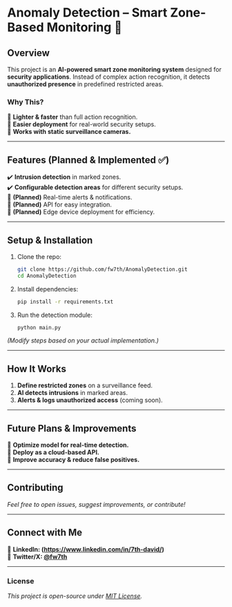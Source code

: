 # **Anomaly Detection – Smart Zone-Based Monitoring** 🚀  

## **Overview**  
This project is an **AI-powered smart zone monitoring system** designed for **security applications**. Instead of complex action recognition, it detects **unauthorized presence** in predefined restricted areas.  

### **Why This?**  
🔹 **Lighter & faster** than full action recognition.  
🔹 **Easier deployment** for real-world security setups.  
🔹 **Works with static surveillance cameras.**  

---

## **Features** (Planned & Implemented ✅)  
✔️ **Intrusion detection** in marked zones.  
✔️ **Configurable detection areas** for different security setups.  
🔄 **(Planned)** Real-time alerts & notifications.  
🔄 **(Planned)** API for easy integration.  
🔄 **(Planned)** Edge device deployment for efficiency.  

---

## **Setup & Installation**  
1. Clone the repo:  
   ```bash
   git clone https://github.com/fw7th/AnomalyDetection.git
   cd AnomalyDetection
   ```
2. Install dependencies:  
   ```bash
   pip install -r requirements.txt
   ```
3. Run the detection module:  
   ```bash
   python main.py
   ```
_(Modify steps based on your actual implementation.)_  

---

## **How It Works**  
1. **Define restricted zones** on a surveillance feed.  
2. **AI detects intrusions** in marked areas.  
3. **Alerts & logs unauthorized access** (coming soon).  

---

## **Future Plans & Improvements**  
📌 **Optimize model for real-time detection.**  
📌 **Deploy as a cloud-based API.**  
📌 **Improve accuracy & reduce false positives.**  

---

## **Contributing**  
_Feel free to open issues, suggest improvements, or contribute!_  

---

## **Connect with Me**  
📌 **LinkedIn: (https://www.linkedin.com/in/7th-david/)**  
📌 **Twitter/X: [@fw7th](https://twitter.com/fw7th)**  

---

### **License**  
_This project is open-source under [MIT License](LICENSE)._  
